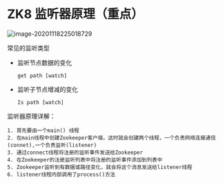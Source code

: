 # ZK8 监听器原理（重点）

![image-20201118225018729](C:\Users\Auraros\AppData\Roaming\Typora\typora-user-images\image-20201118225018729.png)



常见的监听类型

- 监听节点数据的变化

  ```
  get path [watch]
  ```

- 监听子节点增减的变化

  ```
  Is path [watch]
  ```



监听器原理详解：

```
1. 首先要由一个main() 线程
2. 在main线程中创建Zookeeper客户端，这时就会创建两个线程，一个负责网络连接通信(connet),一个负责监听(listener)
3. 通过connect线程将注册的监听事件发送给Zookeeper
4. 在Zookeeper的注册监听列表中将注册的监听事件添加到列表中
5. Zookeeper监听到有数据或路径变化，就会将这个消息发送给listener线程
6. listener线程内部调用了process()方法
```

